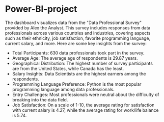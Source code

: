 # Power-BI-project
The dashboard visualizes data from the "Data Professional Survey" provided by Alex the Analyst. This survey includes responses from data professionals across various countries and industries, covering aspects such as their ethnicity, job satisfaction, favorite programming language, current salary, and more.
Here are some key insights from the survey:
* Total Participants: 630 data professionals took part in the survey.
* Average Age: The average age of respondents is 29.87 years.
* Geographical Distribution: The highest number of survey participants are from the United States, while Canada has the least.
* Salary Insights: Data Scientists are the highest earners among the respondents.
* Programming Language Preference: Python is the most popular programming language among data professionals.
* Entry Challenges: Most professionals were neutral about the difficulty of breaking into the data field.
* Job Satisfaction: On a scale of 1-10, the average rating for satisfaction with current salary is 4.27, while the average rating for work/life balance is 5.74.
